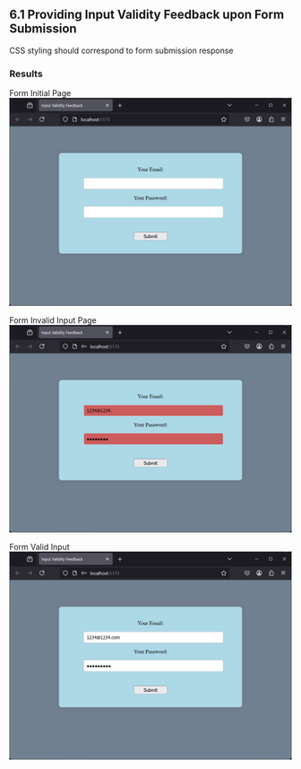 ## 6.1 Providing Input Validity Feedback upon Form Submission

CSS styling should correspond to form submission response

### Results

Form Initial Page
![Form Initial Page](<./pics/1 Form Initial Page.png>)

Form Invalid Input Page
![Form Invalid Input](<./pics/2 Form Invalid Input.png>)

Form Valid Input
![Form Valid Input](<./pics/3 Form Valid Input.png>)
